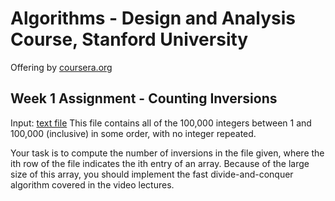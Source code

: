 Algorithms - Design and Analysis Course, Stanford University
============================================================

Offering by [coursera.org](https://class.coursera.org/algo-003/class/index)

Week 1 Assignment - Counting Inversions
---------------------------------------
Input: [text file](CountInversions.input)
This file contains all of the 100,000 integers between 1 and 100,000 (inclusive) in some order, with no integer repeated.

Your task is to compute the number of inversions in the file given, where the ith row of the file indicates the ith entry of an array.
Because of the large size of this array, you should implement the fast divide-and-conquer algorithm covered in the video lectures.